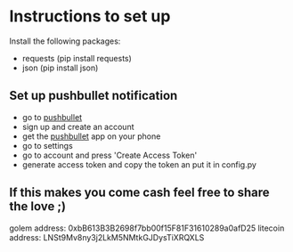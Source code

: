 # Instructions to set up
Install the following packages:
* requests (pip install requests)
* json (pip install json)

## Set up pushbullet notification
* go to [pushbullet](https://www.pushbullet.com/)
* sign up and create an account
* get the [pushbullet](https://play.google.com/store/apps/details?id=com.pushbullet.android&hl=en) app on your phone
* go to settings
* go to account and press 'Create Access Token'
* generate access token and copy the token an put it in config.py

## If this makes you come cash feel free to share the love ;)
golem address: 0xbB613B3B2698f7bb00f15F81F31610289a0afD25
litecoin address: LNSt9Mv8ny3j2LkM5NMtkGJDysTiXRQXLS
